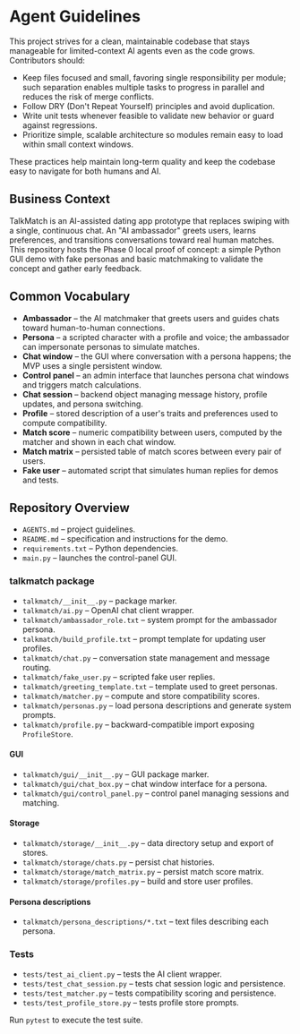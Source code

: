 # Agent Guidelines

This project strives for a clean, maintainable codebase that stays manageable for
limited-context AI agents even as the code grows. Contributors should:

- Keep files focused and small, favoring single responsibility per module;
  such separation enables multiple tasks to progress in parallel and reduces
  the risk of merge conflicts.
- Follow DRY (Don't Repeat Yourself) principles and avoid duplication.
- Write unit tests whenever feasible to validate new behavior or guard against
  regressions.
- Prioritize simple, scalable architecture so modules remain easy to load within
  small context windows.

These practices help maintain long-term quality and keep the codebase easy to
navigate for both humans and AI.

## Business Context

TalkMatch is an AI-assisted dating app prototype that replaces swiping with a
single, continuous chat. An "AI ambassador" greets users, learns preferences,
and transitions conversations toward real human matches. This repository hosts
the Phase 0 local proof of concept: a simple Python GUI demo with fake personas
and basic matchmaking to validate the concept and gather early feedback.

## Common Vocabulary

- **Ambassador** – the AI matchmaker that greets users and guides chats toward human-to-human connections.
- **Persona** – a scripted character with a profile and voice; the ambassador can impersonate personas to simulate matches.
- **Chat window** – the GUI where conversation with a persona happens; the MVP uses a single persistent window.
- **Control panel** – an admin interface that launches persona chat windows and triggers match calculations.
- **Chat session** – backend object managing message history, profile updates, and persona switching.
- **Profile** – stored description of a user's traits and preferences used to compute compatibility.
- **Match score** – numeric compatibility between users, computed by the matcher and shown in each chat window.
- **Match matrix** – persisted table of match scores between every pair of users.
- **Fake user** – automated script that simulates human replies for demos and tests.

## Repository Overview

- `AGENTS.md` – project guidelines.
- `README.md` – specification and instructions for the demo.
- `requirements.txt` – Python dependencies.
- `main.py` – launches the control-panel GUI.

### talkmatch package
- `talkmatch/__init__.py` – package marker.
- `talkmatch/ai.py` – OpenAI chat client wrapper.
- `talkmatch/ambassador_role.txt` – system prompt for the ambassador persona.
- `talkmatch/build_profile.txt` – prompt template for updating user profiles.
- `talkmatch/chat.py` – conversation state management and message routing.
- `talkmatch/fake_user.py` – scripted fake user replies.
- `talkmatch/greeting_template.txt` – template used to greet personas.
- `talkmatch/matcher.py` – compute and store compatibility scores.
- `talkmatch/personas.py` – load persona descriptions and generate system prompts.
- `talkmatch/profile.py` – backward-compatible import exposing `ProfileStore`.

#### GUI
- `talkmatch/gui/__init__.py` – GUI package marker.
- `talkmatch/gui/chat_box.py` – chat window interface for a persona.
- `talkmatch/gui/control_panel.py` – control panel managing sessions and matching.

#### Storage
- `talkmatch/storage/__init__.py` – data directory setup and export of stores.
- `talkmatch/storage/chats.py` – persist chat histories.
- `talkmatch/storage/match_matrix.py` – persist match score matrix.
- `talkmatch/storage/profiles.py` – build and store user profiles.

#### Persona descriptions
- `talkmatch/persona_descriptions/*.txt` – text files describing each persona.

### Tests
- `tests/test_ai_client.py` – tests the AI client wrapper.
- `tests/test_chat_session.py` – tests chat session logic and persistence.
- `tests/test_matcher.py` – tests compatibility scoring and persistence.
- `tests/test_profile_store.py` – tests profile store prompts.

Run `pytest` to execute the test suite.
